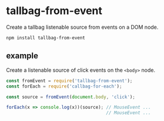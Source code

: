 # tallbag-from-event

Create a tallbag listenable source from events on a DOM node.

`npm install tallbag-from-event`

## example

Create a listenable source of click events on the `<body>` node.

```js
const fromEvent = require('tallbag-from-event');
const forEach = require('callbag-for-each');

const source = fromEvent(document.body, 'click');

forEach(x => console.log(x))(source); // MouseEvent ...
                                      // MouseEvent ...
```

